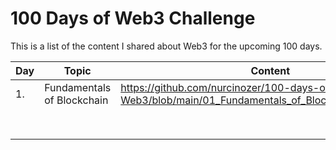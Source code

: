 # 100 Days of Web3 Challenge

This is a list of the content I shared about Web3 for the upcoming 100 days.

| Day | Topic                      | Content                                                                                          |
|-----|----------------------------|--------------------------------------------------------------------------------------------------|
| 1.  | Fundamentals of Blockchain | https://github.com/nurcinozer/100-days-of-Web3/blob/main/01_Fundamentals_of_Blockchain/README.md |
|     |                            |                                                                                                  |
|     |                            |                                                                                                  |
|     |                            |                                                                                                  |
|     |                            |                                                                                                  |
|     |                            |                                                                                                  |
|     |                            |                                                                                                  |
|     |                            |                                                                                                  |
|     |                            |                                                                                                  |